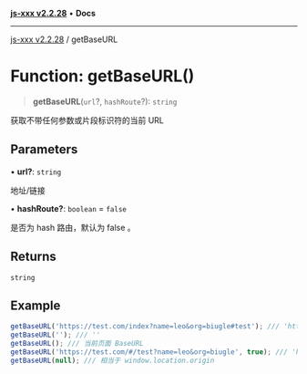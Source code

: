[**js-xxx v2.2.28**](../README.md) • **Docs**

***

[js-xxx v2.2.28](../README.md) / getBaseURL

# Function: getBaseURL()

> **getBaseURL**(`url`?, `hashRoute`?): `string`

获取不带任何参数或片段标识符的当前 URL

## Parameters

• **url?**: `string`

地址/链接

• **hashRoute?**: `boolean` = `false`

是否为 hash 路由，默认为 false 。

## Returns

`string`

## Example

```ts
getBaseURL('https://test.com/index?name=leo&org=biugle#test'); /// 'https://test.com/index'
getBaseURL(''); /// ''
getBaseURL(); /// 当前页面 BaseURL
getBaseURL('https://test.com/#/test?name=leo&org=biugle', true); /// 'https://test.com/#/test'
getBaseURL(null); /// 相当于 window.location.origin
```
